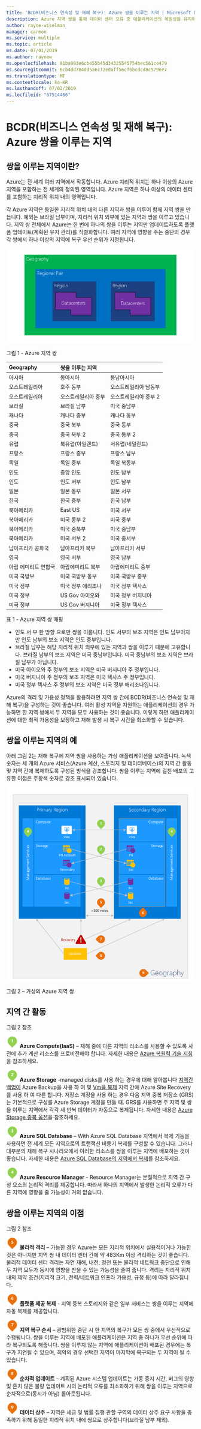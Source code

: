 ```yaml
---
title: 'BCDR(비즈니스 연속성 및 재해 복구): Azure 쌍을 이루는 지역 | Microsoft Docs'
description: Azure 지역 쌍을 통해 데이터 센터 오류 중 애플리케이션의 복원성을 유지하는 방법에 대해 알아봅니다.
author: rayne-wiselman
manager: carmon
ms.service: multiple
ms.topic: article
ms.date: 07/01/2019
ms.author: raynew
ms.openlocfilehash: 81ba993e6cbe55b45d34325545754bec561ce479
ms.sourcegitcommit: 6cb4dd784dd5a6c72edaff56cf6bcdcd8c579ee7
ms.translationtype: MT
ms.contentlocale: ko-KR
ms.lasthandoff: 07/02/2019
ms.locfileid: "67514466"
---
```

# <a name="business-continuity-and-disaster-recovery-bcdr-azure-paired-regions"></a>BCDR(비즈니스 연속성 및 재해 복구): Azure 쌍을 이루는 지역

## <a name="what-are-paired-regions"></a>쌍을 이루는 지역이란?

Azure는 전 세계 여러 지역에서 작동합니다. Azure 지리적 위치는 하나 이상의 Azure 지역을 포함하는 전 세계의 정의된 영역입니다. Azure 지역은 하나 이상의 데이터 센터를 포함하는 지리적 위치 내의 영역입니다.

각 Azure 지역은 동일한 지리적 위치 내의 다른 지역과 쌍을 이루어 함께 지역 쌍을 만듭니다. 예외는 브라질 남부이며, 지리적 위치 외부에 있는 지역과 쌍을 이루고 있습니다. 지역 쌍 전체에서 Azure는 한 번에 하나의 쌍을 이루는 지역만 업데이트하도록 플랫폼 업데이트(계획된 유지 관리)를 직렬화합니다. 여러 지역에 영향을 주는 중단의 경우 각 쌍에서 하나 이상의 지역에 복구 우선 순위가 지정됩니다.

![AzureGeography](./media/best-practices-availability-paired-regions/GeoRegionDataCenter.png)

그림 1 - Azure 지역 쌍

| Geography | 쌍을 이루는 지역 |  |
|:--- |:--- |:--- |
| 아시아 |동아시아 |동남아시아 |
| 오스트레일리아 |호주 동부 |오스트레일리아 남동부 |
| 오스트레일리아 |오스트레일리아 중부 |오스트레일리아 중부 2 |
| 브라질 |브라질 남부 |미국 중남부 |
| 캐나다 |캐나다 중부 |캐나다 동부 |
| 중국 |중국 북부 |중국 동부|
| 중국 |중국 북부 2 |중국 동부 2|
| 유럽 |북유럽(아일랜드) |서유럽(네덜란드) |
| 프랑스 |프랑스 중부|프랑스 남부|
| 독일 |독일 중부 |독일 북동부 |
| 인도 |중앙 인도 |인도 남부 |
| 인도 |인도 서부 |인도 남부 |
| 일본 |일본 동부 |일본 서부 |
| 한국 |한국 중부 |한국 남부 |
| 북아메리카 |East US |미국 서부 |
| 북아메리카 |미국 동부 2 |미국 중부 |
| 북아메리카 |미국 중북부 |미국 중남부 |
| 북아메리카 |미국 서부 2 |미국 중서부 
| 남아프리카 공화국 | 남아프리카 북부 | 남아프리카 서부
| 영국 |영국 서부 |영국 남부 |
| 아랍 에미리트 연합국 | 아랍에미리트 북부 | 아랍에미리트 중부
| 미국 국방부 |미국 국방부 동부 |미국 국방부 중부 |
| 미국 정부 |미국 정부 애리조나 |미국 정부 텍사스 |
| 미국 정부 |US Gov 아이오와 |미국 정부 버지니아 |
| 미국 정부 |US Gov 버지니아 |미국 정부 텍사스 |

표 1 - Azure 지역 쌍 매핑

- 인도 서 부 한 방향 으로만 쌍을 이룹니다. 인도 서부의 보조 지역은 인도 남부이지만 인도 남부의 보조 지역은 인도 중부입니다.
- 브라질 남부는 해당 지리적 위치 외부에 있는 지역과 쌍을 이루기 때문에 고유합니다. 브라질 남부의 보조 지역은 미국 중남부입니다. 미국 중남부의 보조 지역은 브라질 남부가 아닙니다.
- 미국 아이오와 주 정부의 보조 지역은 미국 버지니아 주 정부입니다.
- 미국 버지니아 주 정부의 보조 지역은 미국 텍사스 주 정부입니다.
- 미국 정부 텍사스 주 정부의 보조 지역은 미국 정부 애리조나입니다.


Azure의 격리 및 가용성 정책을 활용하려면 지역 쌍 간에 BCDR(비즈니스 연속성 및 재해 복구)을 구성하는 것이 좋습니다. 여러 활성 지역을 지원하는 애플리케이션의 경우 가능하면 한 지역 쌍에서 두 지역을 모두 사용하는 것이 좋습니다. 이렇게 하면 애플리케이션에 대한 최적 가용성을 보장하고 재해 발생 시 복구 시간을 최소화할 수 있습니다. 

## <a name="an-example-of-paired-regions"></a>쌍을 이루는 지역의 예
아래 그림 2는 재해 복구에 지역 쌍을 사용하는 가상 애플리케이션을 보여줍니다. 녹색 숫자는 세 개의 Azure 서비스(Azure 계산, 스토리지 및 데이터베이스)의 지역 간 활동 및 지역 간에 복제하도록 구성된 방식을 강조합니다. 쌍을 이루는 지역에 걸친 배포의 고유한 이점은 주황색 숫자로 강조 표시되어 있습니다.

![쌍을 이루는 지역의 이점 개요](./media/best-practices-availability-paired-regions/PairedRegionsOverview2.png)

그림 2 – 가상의 Azure 지역 쌍

## <a name="cross-region-activities"></a>지역 간 활동
그림 2 참조

![IaaS](./media/best-practices-availability-paired-regions/1Green.png) **Azure Compute(IaaS)** – 재해 중에 다른 지역의 리소스를 사용할 수 있도록 사전에 추가 계산 리소스를 프로비전해야 합니다. 자세한 내용은 [Azure 복원력 기술 지침](resiliency/resiliency-technical-guidance.md)을 참조하세요.

![저장소](./media/best-practices-availability-paired-regions/2Green.png) **Azure Storage** -managed disks를 사용 하는 경우에 대해 알아봅니다 [지역간 백업이](https://docs.microsoft.com/azure/architecture/resiliency/recovery-loss-azure-region#virtual-machines) Azure Backup을 사용 하 여 및 [Vm을 복제](https://docs.microsoft.com/azure/site-recovery/azure-to-azure-tutorial-enable-replication) 지역 간에 Azure Site Recovery를 사용 하 여 다른 합니다. 저장소 계정을 사용 하는 경우 다음 지역 중복 저장소 (GRS)는 기본적으로 구성를 Azure Storage 계정을 만들 때. GRS를 사용하면 주 지역 및 쌍을 이루는 지역에서 각각 세 번씩 데이터가 자동으로 복제됩니다. 자세한 내용은 [Azure Storage 중복 옵션](storage/common/storage-redundancy.md)을 참조하세요.

![Azure SQL](./media/best-practices-availability-paired-regions/3Green.png) **Azure SQL Database** – With Azure SQL Database 지역에서 복제 기능을 사용하면 전 세계 모든 지역으로의 트랜잭션 비동기 복제를 구성할 수 있습니다. 그러나 대부분의 재해 복구 시나리오에서 이러한 리소스를 쌍을 이루는 지역에 배포하는 것이 좋습니다. 자세한 내용은 [Azure SQL Database의 지역에서 복제](sql-database/sql-database-geo-replication-overview.md)를 참조하세요.

![Resource Manager](./media/best-practices-availability-paired-regions/4Green.png) **Azure Resource Manager** - Resource Manager는 본질적으로 지역 간 구성 요소의 논리적 격리를 제공합니다. 따라서 하나의 지역에서 발생한 논리적 오류가 다른 지역에 영향을 줄 가능성이 거의 없습니다.

## <a name="benefits-of-paired-regions"></a>쌍을 이루는 지역의 이점
그림 2 참조  

![격리](./media/best-practices-availability-paired-regions/5Orange.png)
**물리적 격리** – 가능한 경우 Azure는 모든 지리적 위치에서 실용적이거나 가능한 것은 아니지만 지역 쌍 내 데이터 센터 간에 약 483Km 이상 격리하는 것이 좋습니다. 물리적 데이터 센터 격리는 자연 재해, 내전, 정전 또는 물리적 네트워크 중단으로 인해 두 지역 모두가 동시에 영향을 받을 수 있는 가능성을 줄여 줍니다. 격리는 지리적 위치 내의 제약 조건(지리적 크기, 전력/네트워크 인프라 가용성, 규정 등)에 따라 달라집니다.  

![복제](./media/best-practices-availability-paired-regions/6Orange.png)
**플랫폼 제공 복제** - 지역 중복 스토리지와 같은 일부 서비스는 쌍을 이루는 지역에 자동 복제를 제공합니다.

![복구](./media/best-practices-availability-paired-regions/7Orange.png)
**지역 복구 순서** – 광범위한 중단 시 한 지역의 복구가 모든 쌍 중에서 우선적으로 수행됩니다. 쌍을 이루는 지역에 배포된 애플리케이션은 지역 중 하나가 우선 순위에 따라 복구되도록 해줍니다. 쌍을 이루지 않는 지역에 애플리케이션이 배포된 경우에는 복구가 지연될 수 있으며, 최악의 경우 선택한 지역이 마지막에 복구되는 두 지역이 될 수 있습니다.

![업데이트](./media/best-practices-availability-paired-regions/8Orange.png)
**순차적 업데이트** – 계획된 Azure 시스템 업데이트는 가동 중지 시간, 버그의 영향 및 흔치 않은 불량 업데이트 시의 논리적 오류를 최소화하기 위해 쌍을 이루는 지역으로 순차적으로(동시가 아님) 롤아웃됩니다.

![데이터](./media/best-practices-availability-paired-regions/9Orange.png)
**데이터 상주** – 지역은 세금 및 법률 집행 관할 구역의 데이터 상주 요구 사항을 충족하기 위해 동일한 지리적 위치 내에 쌍으로 상주합니다(브라질 남부 제외).
